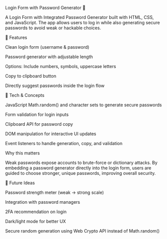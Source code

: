 Login Form with Password Generator 🔑

A Login Form with Integrated Password Generator built with HTML, CSS, and JavaScript. The app allows users to log in while also generating secure passwords to avoid weak or hackable choices.

🚀 Features

Clean login form (username & password)

Password generator with adjustable length

Options: Include numbers, symbols, uppercase letters

Copy to clipboard button

Directly suggest passwords inside the login flow

🧠 Tech & Concepts

JavaScript Math.random() and character sets to generate secure passwords

Form validation for login inputs

Clipboard API for password copy

DOM manipulation for interactive UI updates

Event listeners to handle generation, copy, and validation

Why this matters

Weak passwords expose accounts to brute-force or dictionary attacks. By embedding a password generator directly into the login form, users are guided to choose stronger, unique passwords, improving overall security.

🔮 Future Ideas

Password strength meter (weak → strong scale)

Integration with password managers

2FA recommendation on login

Dark/light mode for better UX

Secure random generation using Web Crypto API instead of Math.random()